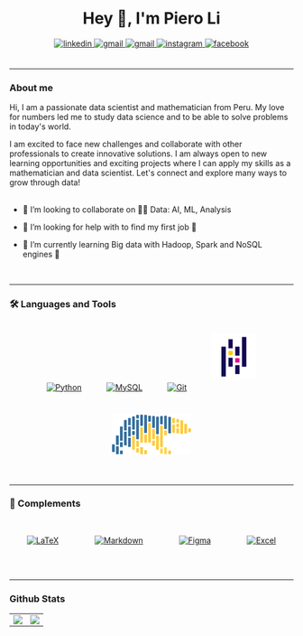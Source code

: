 # <div align="center">Hey 👋, I'm Piero Li</div>  
  
<div align="center">
<a href="https://linkedin.com/in/piero-fernando-li-llaja-76164b16b" target="_blank">
<img src=https://img.shields.io/badge/linkedin-%231E77B5.svg?&style=for-the-badge&logo=linkedin&logoColor=white alt=linkedin style="margin-bottom: 5px;" />
</a>
<a href="mailto:emprendedor040298@gmail.com" target="_blank">
<img src=https://img.shields.io/badge/Gmail-D14836?style=for-the-badge&logo=gmail&logoColor=white alt=gmail style="margin-bottom: 5px;" />
</a>  
<a href="mailto:pfernando99@hotmail.com" target="_blank">
<img src=https://img.shields.io/badge/Microsoft_Outlook-0078D4?style=for-the-badge&logo=microsoft-outlook&logoColor=white alt=gmail style="margin-bottom: 5px;" />
</a>  
<a href="https://instagram.com/pierol.ll" target="_blank">
<img src=https://img.shields.io/badge/instagram-%23000000.svg?&style=for-the-badge&logo=instagram&logoColor=white alt=instagram style="margin-bottom: 5px;" />
</a>
<a href="https://www.facebook.com/piero.l.ll" target="_blank">
<img src=https://img.shields.io/badge/facebook-%232E87FB.svg?&style=for-the-badge&logo=facebook&logoColor=white alt=facebook style="margin-bottom: 5px;" />
</a>  
</div>  
<br/>

---

### About me  
Hi, I am a passionate data scientist and mathematician from Peru. My love for numbers led me to study data science and to be able to solve problems in today's world.

I am excited to face new challenges and collaborate with other professionals to create innovative solutions. I am always open to new learning opportunities and exciting projects where I can apply my skills as a mathematician and data scientist. Let's connect and explore many ways to grow through data!  
<br/>


- 👯 I’m looking to collaborate on 👨‍💻 Data: AI, ML, Analysis  

- 🤝 I’m looking for help with to find my first job 💼  

- 🌱 I’m currently learning Big data with Hadoop, Spark and NoSQL engines 🤖  


</td>
<br/>

---

### 🛠 Languages and Tools  
<div align="center">  
    <a href="https://www.python.org/" target="_blank"><img style="margin: 20px" src="https://profilinator.rishav.dev/skills-assets/python-original.svg" alt="Python" height="80" /></a>  
    <a href="https://www.mysql.com/" target="_blank"><img style="margin: 20px" src="https://profilinator.rishav.dev/skills-assets/mysql-original-wordmark.svg" alt="MySQL" height="80" /></a>  
    <a href="[https://github.com/](https://git-scm.com/)" target="_blank"><img style="margin: 20px" src="https://profilinator.rishav.dev/skills-assets/git-scm-icon.svg" alt="Git" height="80" /></a>  
    <a href="https://pandas.pydata.org/" target="_blank"><img style="margin: 20px" src="https://raw.githubusercontent.com/devicons/devicon/2ae2a900d2f041da66e950e4d48052658d850630/icons/pandas/pandas-original.svg" alt="pandas" height="80"/> </a>
    <a href="https://www.pola.rs/" target="_blank"><img style="margin: 20px" src="https://raw.githubusercontent.com/pola-rs/polars-static/master/web/polars-logo-python.svg" alt="polars" height="70"/> </a>
</div>  
<br/>  

---

### 🌟 Complements  
<div align="center">  
    <a href="https://www.latex-project.org/" target="_blank"><img style="margin: 30px" src="https://upload.wikimedia.org/wikipedia/commons/2/25/LaTeX_logo.png" alt="LaTeX" height="30" /></a>  
    <a href="#" target="_blank"><img style="margin: 30px" src="https://upload.wikimedia.org/wikipedia/commons/4/48/Markdown-mark.svg" alt="Markdown" height="30" /></a>  
    <a href="https://www.figma.com" target="_blank"><img style="margin: 30px" src="https://upload.wikimedia.org/wikipedia/commons/3/33/Figma-logo.svg" alt="Figma" height="30" /></a>  
    <a href="#" target="_blank"><img style="margin: 30px" src="https://upload.wikimedia.org/wikipedia/commons/3/34/Microsoft_Office_Excel_%282019%E2%80%93present%29.svg" alt="Excel" height="30" /></a>
</div>  
<br/>

---

### Github Stats  
<table><tr><td valign="top" width="50%">

<img src="https://github-readme-stats.vercel.app/api?username=PedroLiLL&show_icons=true&count_private=true&hide_border=true" align="left" style="width: 100%" />

</td><td valign="top" width="50%">

<img src="https://github-readme-stats.vercel.app/api/top-langs/?username=PedroLiLL&hide_border=true&layout=compact" align="left" style="width: 100%" />

</td></tr></table>  

<br/>  

  

<br/>  
